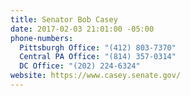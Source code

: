 ```yaml
---
title: Senator Bob Casey
date: 2017-02-03 21:01:00 -05:00
phone-numbers:
  Pittsburgh Office: "(412) 803-7370"
  Central PA Office: "(814) 357-0314"
  DC Office: "(202) 224-6324"
website: https://www.casey.senate.gov/
---
```


